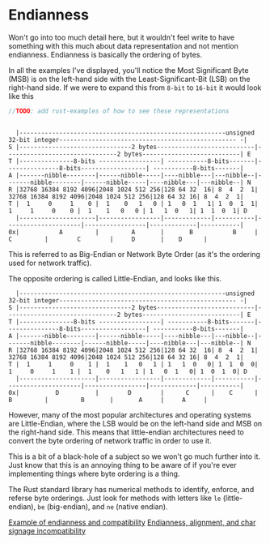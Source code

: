 # Endianness

Won't go into too much detail here, but it wouldn't feel write to have something with this much about data representation and not mention endianness.
Endianness is basically the ordering of bytes. 

In all the examples I've displayed, you'll notice the Most Significant Byte (MSB) is on the left-hand side
with the Least-Significant-Bit (LSB) on the right-hand side. If we were to expand this from `8-bit` to `16-bit` it would look like this
```rust
//TODO: add rust-examples of how to see these representations
```
```

  |---------------------------------------------------------unsigned 32-bit integer------------------------------------------------- -|
S |-------------------------------2 bytes---------------------------|-------------------------------2 bytes---------------------------| E
T |---------------8-bits -----------------| -----------8-bits-------|---------------8-bits------------------| -----------8-bits-------|
A |-------nibble--------|------nibble-----|----nibble---|---nibble--|-------nibble--------|------nibble-----|----nibble---|---nibble--| N
R |32768 16384 8192 4096|2048 1024 512 256|128 64 32  16| 8  4  2  1| 32768 16384 8192 4096|2048 1024 512 256|128 64 32 16| 8  4  2  1|  
T |  1     0     1    0 |  1    0   1   0 | 1   0  1   1| 1  0  1  1|  1     1     0    0 |  1    1   0   0 | 1   1  0   1| 1  1  0  1| D
  |---------------------|-----------------|-------------|-----------|---------------------|-----------------|-------------|-----------| 
0x|           A         |         A       |       B           B     |           C         |        C        |     D       |    D      |
```
This is referred to as Big-Endian or Network Byte Order (as it's the ordering used for network traffic).

The opposite ordering is called Little-Endian, and looks like this.
```
  |---------------------------------------------------------unsigned 32-bit integer------------------------------------------------- -|
S |-------------------------------2 bytes---------------------------|-------------------------------2 bytes---------------------------| E
T |---------------8-bits -----------------| -----------8-bits-------|---------------8-bits------------------| -----------8-bits-------|
A |-------nibble--------|------nibble-----|----nibble---|---nibble--|-------nibble--------|------nibble-----|----nibble---|---nibble--| N
R |32768 16384 8192 4096|2048 1024 512 256|128 64 32  16| 8  4  2  1| 32768 16384 8192 4096|2048 1024 512 256|128 64 32 16| 8  4  2  1|  
T |  1     1     0    1 |  1    1   0   1 | 1   1  0   0| 1  1  0  0|  1     0     1    1 |  1    0   1   1 | 1   0  1   0| 1  0  1  0| D
  |---------------------|-----------------|-------------|-----------|---------------------|-----------------|-------------|-----------| 
0x|          D          |        D        |      C      |    C      |           B         |         B       |       A     |     A     |
```
However, many of the most popular architectures and operating systems are Little-Endian, where the LSB would be on the left-hand side and MSB on the right-hand side. 
This means that little-endian architectures need to convert the byte ordering of network traffic in order to use it.

This is a bit of a black-hole of a subject so we won't go much further into it.
Just know that this is an annoying thing to be aware of if you're ever implementing things where byte ordering is a thing.

The Rust standard library has numerical methods to identify, enforce, and referse byte orderings.
Just look for methods with letters like `le` (little-endian), `be` (big-endian), and `ne` (native endian).

[Example of endianness and compatibility](https://jira.mongodb.org/browse/SERVER-1625)
[Endianness, alignment, and char signage incompatibility](https://dflund.se/~pi/mongo_big_endian.html)

